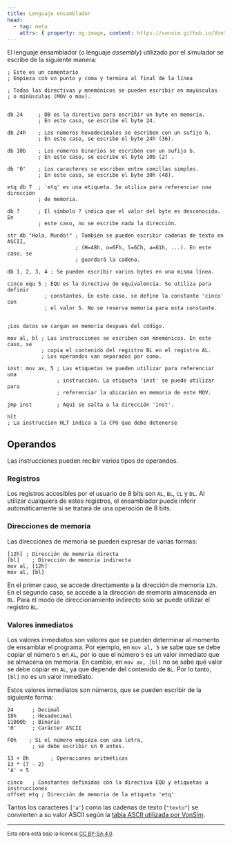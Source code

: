 ```yaml
---
title: Lenguaje ensamblador
head:
  - tag: meta
    attrs: { property: og:image, content: https://vonsim.github.io/VonSim8/docs/og/cpu/assembly.png }
---
```


El lenguaje ensamblador (o lenguaje _assembly_) utilizado por el simulador se escribe de la siguiente manera:

```vonsim
; Este es un comentario
; Empieza con un punto y coma y termina al final de la línea

; Todas las directivas y mnemónicos se pueden escribir en mayúsculas
; o minúsculas (MOV o mov). 


db 24     ; DB es la directiva para escribir un byte en memoria.
          ; En este caso, se escribe el byte 24.

db 24h    ; Los números hexadecimales se escriben con un sufijo h.
          ; En este caso, se escribe el byte 24h (36).

db 10b    ; Los números binarios se escriben con un sufijo b.
          ; En este caso, se escribe el byte 10b (2) .

db '0'    ; Los caracteres se escriben entre comillas simples.
          ; En este caso, se escribe el byte 30h (48).

etq db 7  ; 'etq' es una etiqueta. Se utiliza para referenciar una dirección
          ; de memoria.

db ?      ; El símbolo ? indica que el valor del byte es desconocido. En
          ; este caso, no se escribe nada la dirección.

str db "Hola, Mundo!" ; También se pueden escribir cadenas de texto en ASCII,
                      ; (H=48h, o=6Fh, l=6Ch, a=61h, ...). En este caso, se
                      ; guardará la cadena.

db 1, 2, 3, 4 ; Se pueden escribir varios bytes en una misma línea.

cinco equ 5 ; EQU es la directiva de equivalencia. Se utiliza para definir
            ; constantes. En este caso, se define la constante 'cinco' con
            ; el valor 5. No se reserva memoria para esta constante.


;Los datos se cargan en memoria despues del código.

mov al, bl ; Las instrucciones se escriben con mnemónicos. En este caso, se
           ; copia el contenido del registro BL en el registro AL.
           ; Los operandos van separados por coma.

inst: mov ax, 5 ; Las etiquetas se pueden utilizar para referenciar una
                ; instrucción. La etiqueta 'inst' se puede utilizar para
                ; referenciar la ubicación en memoria de este MOV.

jmp inst        ; Aquí se salta a la dirección 'inst'.

hlt
; La instrucción HLT indica a la CPU que debe detenerse
```

## Operandos

Las instrucciones pueden recibir varios tipos de operandos.

### Registros

Los registros accesibles por el usuario de 8 bits son `AL`, `BL`, `CL` y `DL`. Al utilizar cualquiera de estos registros, el ensamblador puede inferir automáticamente si se tratará de una operación de 8 bits.

### Direcciones de memoria

Las direcciones de memoria se pueden expresar de varias formas:

```vonsim
[12h] ; Dirección de memoria directa
[bl]    ; Dirección de memoria indirecta
mov al, [12h] 
mov al, [bl]
```

En el primer caso, se accede directamente a la dirección de memoria `12h`. En el segundo caso, se accede a la dirección de memoria almacenada en `BL`. Para el modo de direccionamiento indirecto solo se puede utilizar el registro `BL`. 


### Valores inmediatos

Los valores inmediatos son valores que se pueden determinar al momento de ensamblar el programa. Por ejemplo, en `mov al, 5` se sabe que se debe copiar el número `5` en `AL`, por lo que el número `5` es un valor inmediato que se almacena en memoria. En cambio, en `mov ax, [bl]` no se sabe qué valor se debe copiar en `AL`, ya que depende del contenido de `BL`. Por lo tanto, `[bl]` no es un valor inmediato.

Estos valores inmediatos son números, que se pueden escribir de la siguiente forma:

```vonsim
24      ; Decimal
18h     ; Hexadecimal
11000b  ; Binario
'0'     ; Carácter ASCII

F0h    ; Si el número empieza con una letra,
        ; se debe escribir un 0 antes.

13 + 8h       ; Operaciones aritméticas
13 * (7 - 2)
'A' + 5

cinco   ; Constantes definidas con la directiva EQU y etiquetas a instrucciones
offset etq ; Dirección de memoria de la etiqueta 'etq'
```

Tantos los caracteres (`'a'`) como las cadenas de texto (`"texto"`) se convierten a su valor ASCII según la [tabla ASCII utilizada por VonSim](/VonSim8/docs/reference/ascii/).

---

<small>Esta obra está bajo la licencia <a target="_blank" rel="license noopener noreferrer" href="http://creativecommons.org/licenses/by-sa/4.0/">CC BY-SA 4.0</a>.</small>
